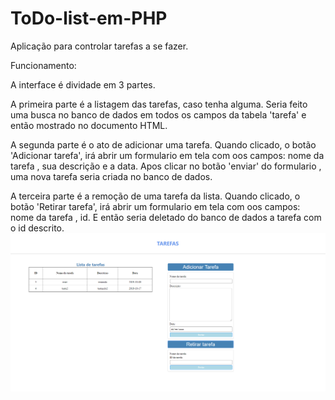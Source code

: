 # ToDo-list-em-PHP
Aplicação para controlar tarefas a se fazer.

Funcionamento:

A interface é dividade em 3 partes.

A primeira parte é a listagem das tarefas, caso tenha alguma.
Seria feito uma busca no banco de dados em todos os campos da tabela 'tarefa' e então mostrado no documento HTML.

A segunda parte é o ato de adicionar uma tarefa.
Quando clicado, o botão 'Adicionar tarefa', irá abrir um formulario em tela com oos campos: nome da tarefa , sua descrição e a data.
Apos clicar no botão 'enviar' do formulario , uma nova tarefa seria criada no banco de dados.

A terceira parte é a remoção de uma tarefa da lista.
Quando clicado, o botão 'Retirar tarefa', irá abrir um formulario em tela com oos campos: nome da tarefa , id.
E então seria deletado do banco de dados a tarefa com o id descrito.
<img src='interface.png'>
